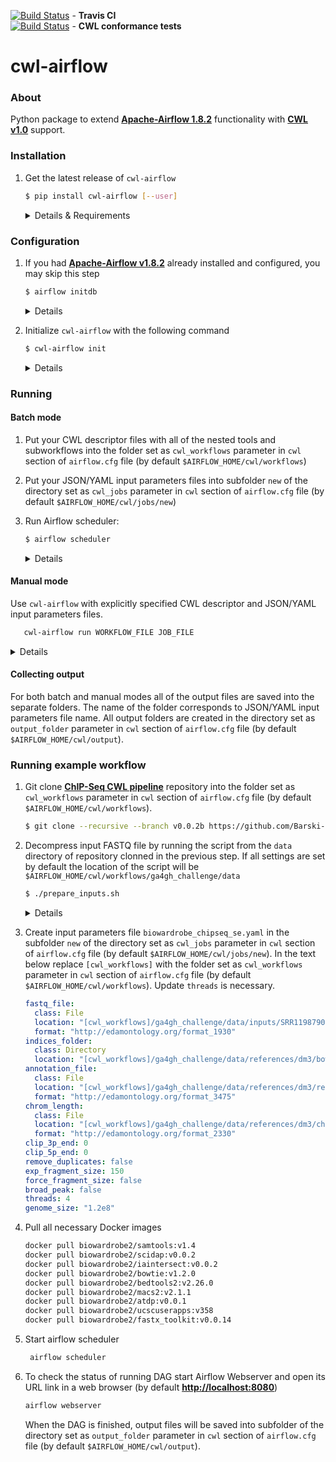 [![Build Status](https://travis-ci.org/Barski-lab/cwl-airflow.svg?branch=master)](https://travis-ci.org/Barski-lab/cwl-airflow) -  **Travis CI**  
[![Build Status](https://ci.commonwl.org/buildStatus/icon?job=airflow-conformance)](https://ci.commonwl.org/job/airflow-conformance) - **CWL conformance tests**  

# cwl-airflow

### About
Python package to extend **[Apache-Airflow 1.8.2](https://github.com/apache/incubator-airflow)**
functionality with **[CWL v1.0](http://www.commonwl.org/v1.0/)** support.

### Installation
1. Get the latest release of `cwl-airflow`
      ```sh
      $ pip install cwl-airflow [--user]
      ```
   
    <details> 
      <summary>Details & Requirements</summary>
      
      Automatically installs:
      - Apache-Airflow v1.8.2 
      - cwltool 1.0.20180130110340
          
      Requirements:
      - Ubuntu 16.04.3
        - python 2.7.12
        - pip
          ```
          sudo apt-get install python-pip
          pip install --upgrade pip
          ```
        - setuptools
          ```
          pip install setuptools
          ```
        - [docker](https://docs.docker.com/engine/installation/linux/docker-ce/ubuntu/)
          ```
          sudo apt-get update
          sudo apt-get install apt-transport-https ca-certificates curl software-properties-common
          curl -fsSL https://download.docker.com/linux/ubuntu/gpg | sudo apt-key add -
          sudo add-apt-repository "deb [arch=amd64] https://download.docker.com/linux/ubuntu $(lsb_release -cs) stable"
          sudo apt-get update
          sudo apt-get install docker-ce
          sudo groupadd docker
          sudo usermod -aG docker $USER
          ```
          Log out and log back in so that your group membership is re-evaluated.
        - libmysqlclient-dev
          ```bash
          sudo apt-get install libmysqlclient-dev
          ```
        - nodejs
          ```
          sudo apt-get install nodejs
          ```
    </details>


### Configuration
1. If you had **[Apache-Airflow v1.8.2](https://github.com/apache/incubator-airflow)**
   already installed and configured, you may skip this step
    ```sh
    $ airflow initdb
    ```
    <details> 
        <summary>Details</summary>
    
    - creates `$AIRFLOW_HOME` folder (if not set `~/airflow` is used)
    - creates default Airflow configuration file `airflow.cfg`
      in the `$AIRFLOW_HOME` folder
    - initializes Airflow database
        
    </details>

2. Initialize `cwl-airflow` with the following command
    ```sh
    $ cwl-airflow init
    ```
    
    <details> 
        <summary>Details</summary>
    
    - updates `airflow.cfg` file from `$AIRFLOW_HOME` folder with the new section `[cwl]`
      to set the default parameters for running CWL workflow descriptor files.
      `[AIRFLOW_HOME]` will be replaced by `$AIRFLOW_HOME` value.
      ```bash
      [cwl]
      cwl_workflows = [AIRFLOW_HOME]/cwl/workflows
      cwl_jobs = [AIRFLOW_HOME]/cwl/jobs
      output_folder = [AIRFLOW_HOME]/cwl/output
      tmp_folder = [AIRFLOW_HOME]/cwl/tmp
      max_jobs_to_run = 2
      log_level = ERROR
      strict = False
      ```
    - creates default folders for CWL descriptor and JSON/YAML
      input parameters files based on `cwl` section from `airflow.cfg` file
    - creates `cwl_airflow` folder in the directory set as `dags_folder` parameter
      in `airflow.cfg` file, copies there `cwl_airflow` Python package for generating
      DAG's from CWL files
        
    </details>




### Running


#### Batch mode
1. Put your CWL descriptor files with all of the nested tools and subworkflows
   into the folder set as `cwl_workflows` parameter in `cwl` section
   of `airflow.cfg` file (by default `$AIRFLOW_HOME/cwl/workflows`)

2. Put your JSON/YAML input parameters files into subfolder `new`
   of the directory set as `cwl_jobs` parameter
   in `cwl` section of `airflow.cfg` file
   (by default `$AIRFLOW_HOME/cwl/jobs/new`)

3. Run Airflow scheduler:
   ```sh
   $ airflow scheduler
   ```
   <details> 
    <summary>Details</summary>
    
    - Loads `cwl_airflow` Python package from `dags_folder` to generate new DAG's
    - Loads JSON/YAML input parameters file from the subfolder `new`
      of the directory set as `cwl_jobs` parameter
      in `cwl` section of `airflow.cfg` file (by default `$AIRFLOW_HOME/cwl/jobs/new`)
    - Based on loaded JSON/YAML input parameters file name fetches CWL descriptor file
      from the directory set as `cwl_workflows` parameter
      in `cwl` section of `airflow.cfg` file (by default `$AIRFLOW_HOME/cwl/workflows`).
      The following naming rule should be kept
      ```
      [identical].cwl                       - CWL workflow descriptor file name
      [identical][arbitrary].json(yaml)     - JSON/YAML input parameters file name
      ```
    </details>
   
   
#### Manual mode
Use `cwl-airflow` with explicitly specified CWL descriptor
and JSON/YAML input parameters files.

```bash
   cwl-airflow run WORKFLOW_FILE JOB_FILE
```

<details> 
<summary>Details</summary>

- Creates DAG from CWL descriptor and JSON/YAML input parameters files
- Schedule newly created DAG for running

</details>

#### Collecting output
  For both batch and manual modes all of the output files are saved
  into the separate folders. The name of the folder corresponds to
  JSON/YAML input parameters file name. All output folders are created
  in the directory set as `output_folder` parameter in `cwl` section
  of `airflow.cfg` file (by default `$AIRFLOW_HOME/cwl/output`).
  
### Running example workflow
1. Git clone **[ChIP-Seq CWL pipeline](https://github.com/Barski-lab/ga4gh_challenge)**
   repository into the folder set as `cwl_workflows` parameter
   in `cwl` section of `airflow.cfg` file (by default `$AIRFLOW_HOME/cwl/workflows`).
   
   ```bash
   $ git clone --recursive --branch v0.0.2b https://github.com/Barski-lab/ga4gh_challenge.git
   ```
2. Decompress input FASTQ file by running the script from the `data` directory of
   repository clonned in the previous step. If all settings are set by default the
   location of the script will be `$AIRFLOW_HOME/cwl/workflows/ga4gh_challenge/data`
      
   ```sh
   $ ./prepare_inputs.sh
   ```
   <details> 
     <summary>Details</summary>
    
     - Decompress and combine all of the files in `./inputs`
       directory into `SRR1198790.fastq` file
    </details>
   
   
3. Create input parameters file `biowardrobe_chipseq_se.yaml` in the subfolder `new`
   of the directory set as `cwl_jobs` parameter in `cwl` section of `airflow.cfg` file
   (by default `$AIRFLOW_HOME/cwl/jobs/new`).
   In the text below replace `[cwl_workflows]` with the folder set as `cwl_workflows` parameter
   in `cwl` section of `airflow.cfg` file (by default `$AIRFLOW_HOME/cwl/workflows`).
   Update `threads` is necessary.
   
   ```yaml
   fastq_file:
     class: File
     location: "[cwl_workflows]/ga4gh_challenge/data/inputs/SRR1198790.fastq"
     format: "http://edamontology.org/format_1930"
   indices_folder:
     class: Directory
     location: "[cwl_workflows]/ga4gh_challenge/data/references/dm3/bowtie_indices"
   annotation_file:
     class: File
     location: "[cwl_workflows]/ga4gh_challenge/data/references/dm3/refgene.tsv"
     format: "http://edamontology.org/format_3475"
   chrom_length:
     class: File
     location: "[cwl_workflows]/ga4gh_challenge/data/references/dm3/chrNameLength.txt"
     format: "http://edamontology.org/format_2330"
   clip_3p_end: 0
   clip_5p_end: 0
   remove_duplicates: false
   exp_fragment_size: 150
   force_fragment_size: false
   broad_peak: false
   threads: 4
   genome_size: "1.2e8"
   ```
4. Pull all necessary Docker images
    ```bash
    docker pull biowardrobe2/samtools:v1.4
    docker pull biowardrobe2/scidap:v0.0.2
    docker pull biowardrobe2/iaintersect:v0.0.2
    docker pull biowardrobe2/bowtie:v1.2.0
    docker pull biowardrobe2/bedtools2:v2.26.0
    docker pull biowardrobe2/macs2:v2.1.1
    docker pull biowardrobe2/atdp:v0.0.1
    docker pull biowardrobe2/ucscuserapps:v358
    docker pull biowardrobe2/fastx_toolkit:v0.0.14
    ```
5. Start airflow scheduler
   ```bash
    airflow scheduler
   ```
6. To check the status of running DAG start Airflow Webserver
   and open its URL link in a web browser
   (by default **[http://localhost:8080](http://localhost:8080/)**)
   ```bash
   airflow webserver
   ```
   When the DAG is finished, output files will be saved into subfolder
   of the directory set as `output_folder` parameter in `cwl` section
   of `airflow.cfg` file (by default `$AIRFLOW_HOME/cwl/output`).
